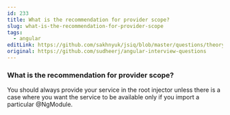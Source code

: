 ```yaml
---
id: 233
title: What is the recommendation for provider scope?
slug: what-is-the-recommendation-for-provider-scope
tags:
  - angular
editLink: https://github.com/sakhnyuk/jsiq/blob/master/questions/theory/angular/233.md
original: https://github.com/sudheerj/angular-interview-questions
---
```


### What is the recommendation for provider scope?

You should always provide your service in the root injector unless there is a case where you want the service to be available only if you import a particular @NgModule.